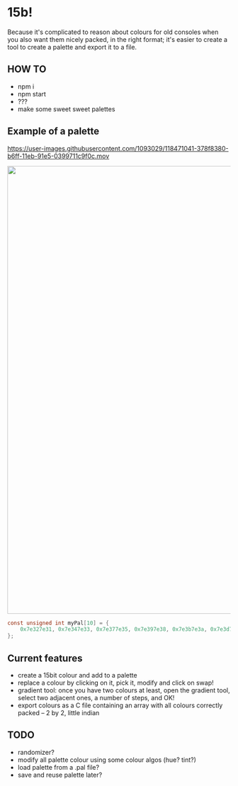 # 15b!

Because it's complicated to reason about colours for old consoles when you also 
want them nicely packed, in the right format; it's easier to create a tool to 
create a palette and export it to a file.

## HOW TO

- npm i 
- npm start 
- ???
- make some sweet sweet palettes

## Example of a palette

https://user-images.githubusercontent.com/1093029/118471041-378f8380-b6ff-11eb-91e5-0399711c9f0c.mov

<img src="https://i.imgur.com/7qCGfU2.png?1" width="1011" />

```C
const unsigned int myPal[10] = {
	0x7e327e31, 0x7e347e33, 0x7e377e35, 0x7e397e38, 0x7e3b7e3a, 0x7e3d7e3c, 0x7e3f7e3e, 0x54117e3f, 0x54137e3f, 0x54157e3f 
};
```

## Current features

- create a 15bit colour and add to a palette
- replace a colour by clicking on it, pick it, modify and click on swap! 
- gradient tool: once you have two colours at least, open the gradient tool, 
  select two adjacent ones, a number of steps, and OK!
- export colours as a C file containing an array with all colours correctly 
  packed – 2 by 2, little indian

## TODO

- randomizer?
- modify all palette colour using some colour algos (hue? tint?)
- load palette from a .pal file?
- save and reuse palette later?

